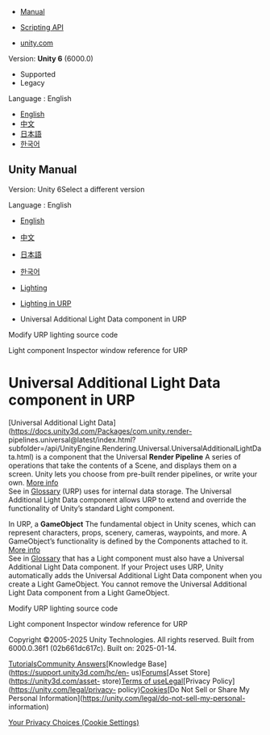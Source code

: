 [](https://docs.unity3d.com)

  * [Manual](../Manual/index.html)
  * [Scripting API](../ScriptReference/index.html)

  * [unity.com](https://unity.com/)

Version: **Unity 6** (6000.0)

  * Supported
  * Legacy

Language : English

  * [English](/Manual/urp/universal-additional-light-data.html)
  * [中文](/cn/current/Manual/urp/universal-additional-light-data.html)
  * [日本語](/ja/current/Manual/urp/universal-additional-light-data.html)
  * [한국어](/kr/current/Manual/urp/universal-additional-light-data.html)

[](https://docs.unity3d.com)

## Unity Manual

Version: Unity 6Select a different version

Language : English

  * [English](/Manual/urp/universal-additional-light-data.html)
  * [中文](/cn/current/Manual/urp/universal-additional-light-data.html)
  * [日本語](/ja/current/Manual/urp/universal-additional-light-data.html)
  * [한국어](/kr/current/Manual/urp/universal-additional-light-data.html)

  * [Lighting](../LightingOverview.html)
  * [Lighting in URP](../urp/lighting-landing.html)
  * Universal Additional Light Data component in URP

[](../urp/customize/modify-urp-source-code.html)

Modify URP lighting source code

[](../urp/light-component.html)

Light component Inspector window reference for URP

# Universal Additional Light Data component in URP

[Universal Additional Light
Data](https://docs.unity3d.com/Packages/com.unity.render-
pipelines.universal@latest/index.html?subfolder=/api/UnityEngine.Rendering.Universal.UniversalAdditionalLightData.html)
is a component that the Universal **Render Pipeline** A series of operations
that take the contents of a Scene, and displays them on a screen. Unity lets
you choose from pre-built render pipelines, or write your own. [More
info](../render-pipelines.html)  
See in [Glossary](../Glossary.html#Renderpipeline) (URP) uses for internal
data storage. The Universal Additional Light Data component allows URP to
extend and override the functionality of Unity’s standard Light component.

In URP, a **GameObject** The fundamental object in Unity scenes, which can
represent characters, props, scenery, cameras, waypoints, and more. A
GameObject’s functionality is defined by the Components attached to it. [More
info](../class-GameObject.html)  
See in [Glossary](../Glossary.html#GameObject) that has a Light component must
also have a Universal Additional Light Data component. If your Project uses
URP, Unity automatically adds the Universal Additional Light Data component
when you create a Light GameObject. You cannot remove the Universal Additional
Light Data component from a Light GameObject.

[](../urp/customize/modify-urp-source-code.html)

Modify URP lighting source code

[](../urp/light-component.html)

Light component Inspector window reference for URP

Copyright ©2005-2025 Unity Technologies. All rights reserved. Built from
6000.0.36f1 (02b661dc617c). Built on: 2025-01-14.

[Tutorials](https://learn.unity.com/)[Community
Answers](https://answers.unity3d.com)[Knowledge
Base](https://support.unity3d.com/hc/en-
us)[Forums](https://forum.unity3d.com)[Asset Store](https://unity3d.com/asset-
store)[Terms of
use](https://docs.unity3d.com/Manual/TermsOfUse.html)[Legal](https://unity.com/legal)[Privacy
Policy](https://unity.com/legal/privacy-
policy)[Cookies](https://unity.com/legal/cookie-policy)[Do Not Sell or Share
My Personal Information](https://unity.com/legal/do-not-sell-my-personal-
information)

[Your Privacy Choices (Cookie Settings)](javascript:void\(0\);)

